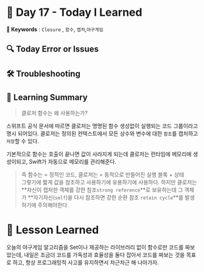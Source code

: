 # 📘 Day 17 - Today I Learned

**🔑 Keywords** : `Closure` , `함수`, `캡처`,`야구게임`

 ## 🔍 Today Error or Issues  

## 🛠️ Troubleshooting

## 📝 Learning Summary
> 클로저 함수는 왜 사용하는가?  

스위프트 공식 문서에 따르면 클로저는 명명된 함수 생성없이 실행되는 코드 그룹이라고 명시 되어있다.
클로저는 정의된 컨텍스트에서 모든 상수와 변수에 대한 `참조`를 캡처하고 `저장`할 수 있다. 

기본적으로 함수는 호출이 끝나면 값이 사라지게 되는데 클로저는 런타임에 메모리에 생성이되고, Swift가 자동으로 메모리를 관리해준다.
> 즉 함수는 = 정적인 코드, 클로저는 = 동적으로 만들어진 실행 블록 + 상태  
그렇기에 짧게 값을 참조하고 사용하기에 유용하기에 사용하다. 하지만 클로저는 **자신이 캡처한 객체를 강한 참조`strong reference`**로 보유하는데 그 객체가 **자기자신(`self`)을 다시 참조하면 강한 순환 참조 `retain cycle`**를 발생하기에 주의해야한다.

# 📘 Lesson Learned
오늘의 야구게임 알고리즘을 Set이나 제공하는 라이브러리 없이 함수로만 코드를 짜보았는데, 내일은 조금더 코드를 가독성과 효율성을 둘다 잡아서 코드를 짜보는 것을 목표로 하고, 항상 프로그래밍적 사고를 유지하면서 차근차근 해 나아가자.
